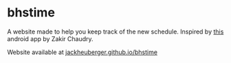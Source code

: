 # bhstime

A website made to help you keep track of the new schedule. Inspired by [this](https://play.google.com/store/apps/details?id=bhs.example.zakir.schedule) android app by Zakir Chaudry. 

Website available at [jackheuberger.github.io/bhstime](https://jackheuberger.github.io/bhstime)
